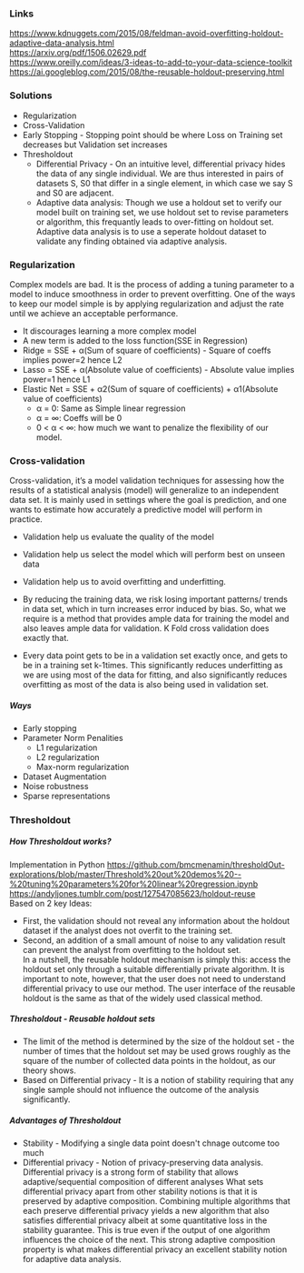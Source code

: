 ### Links
https://www.kdnuggets.com/2015/08/feldman-avoid-overfitting-holdout-adaptive-data-analysis.html <br/>
https://arxiv.org/pdf/1506.02629.pdf <br/>
https://www.oreilly.com/ideas/3-ideas-to-add-to-your-data-science-toolkit <br/>
https://ai.googleblog.com/2015/08/the-reusable-holdout-preserving.html <br/> 

### Solutions
* Regularization
* Cross-Validation
* Early Stopping - Stopping point should be where Loss on Training set decreases but Validation set increases
* Thresholdout
  * Differential Privacy - On an intuitive level, differential privacy hides the data of any single individual. We are thus interested in pairs of datasets S, S0 that differ in a single element, in which case we say S and S0 are adjacent.
  * Adaptive data analysis: Though we use a holdout set to verify our model built on training set, we use holdout set to revise parameters or algorithm, this frequantly leads to over-fitting on holdout set. Adaptive data analysis is to use a seperate holdout dataset to validate any finding obtained via adaptive analysis.

### Regularization
Complex models are bad. It is the process of adding a tuning parameter to a model to induce smoothness in order to prevent overfitting. One of the ways to keep our model simple is by applying regularization and adjust the rate until we achieve an acceptable performance. 
* It discourages learning a more complex model
* A new term is added to the loss function(SSE in Regression) 
* Ridge = SSE + α(Sum of square of coefficients) - Square of coeffs implies power=2 hence L2
* Lasso = SSE + α(Absolute value of coefficients) - Absolute value implies power=1 hence L1
* Elastic Net = SSE + α2(Sum of square of coefficients) + α1(Absolute value of coefficients)
  * α = 0: Same as Simple linear regression
  * α = ∞: Coeffs will be 0
  * 0 < α < ∞: how much we want to penalize the flexibility of our model.

### Cross-validation
Cross-validation, it’s a model validation techniques for assessing how the results of a statistical analysis (model) will generalize to an independent data set. It is mainly used in settings where the goal is prediction, and one wants to estimate how accurately a predictive model will perform in practice.
* Validation help us evaluate the quality of the model
* Validation help us select the model which will perform best on unseen data
* Validation help us to avoid overfitting and underfitting.

* By reducing the training data, we risk losing important patterns/ trends in data set, which in turn increases error induced by bias. So, what we require is a method that provides ample data for training the model and also leaves ample data for validation. K Fold cross validation does exactly that.
* Every data point gets to be in a validation set exactly once, and gets to be in a training set k-1times. This significantly reduces underfitting as we are using most of the data for fitting, and also significantly reduces overfitting as most of the data is also being used in validation set.

##### Ways
* Early stopping
* Parameter Norm Penalities
  * L1 regularization
  * L2 regularization
  * Max-norm regularization
* Dataset Augmentation
* Noise robustness
* Sparse representations

##### 


### Thresholdout
##### How Thresholdout works?
Implementation in Python https://github.com/bmcmenamin/thresholdOut-explorations/blob/master/Threshold%20out%20demos%20--%20tuning%20parameters%20for%20linear%20regression.ipynb <br/>
https://andyljones.tumblr.com/post/127547085623/holdout-reuse <br/>
Based on 2 key Ideas:
* First, the validation should not reveal any information about the holdout dataset if the analyst does not overfit to the training set.
* Second, an addition of a small amount of noise to any validation result can prevent the analyst from overfitting to the holdout set. <br/>
In a nutshell, the reusable holdout mechanism is simply this: access the holdout set only through a suitable differentially private algorithm. It is important to note, however, that the user does not need to understand differential privacy to use our method. The user interface of the reusable holdout is the same as that of the widely used classical method.

##### Thresholdout - Reusable holdout sets
* The limit of the method is determined by the size of the holdout set - the number of times that the holdout set may be used grows roughly as the square of the number of collected data points in the holdout, as our theory shows.
* Based on Differential privacy - It is a notion of stability requiring that any single sample should not influence the outcome of the analysis significantly.

##### Advantages of Thresholdout
* Stability - Modifying a single data point doesn't chnage outcome too much
* Differential privacy - Notion of privacy-preserving data analysis. Differential privacy is a strong form of stability that allows
adaptive/sequential composition of different analyses
What sets differential privacy apart from other stability notions is that it is preserved by adaptive composition. Combining multiple algorithms that each preserve differential privacy yields a new algorithm that also satisfies differential privacy albeit at some quantitative loss in the stability guarantee. This is true even if the output of one algorithm influences the choice of the next. This strong adaptive composition property is what makes differential privacy an excellent stability notion for adaptive data analysis.

